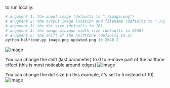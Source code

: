 to run locally:

```py
# argument 1: the input image (defaults to "./image.png")
# arugment 2: the output image location and filename (defaults to "./updated.png")
# argument 3: the dot size (defaults to 10)
# argument 4: the image minimun width size (defaults to 2048)
# arugment 5: the shift of the halfttone (defaults to 2)
python halftone.py image.png updated.png 10 2048 2
```

![image](https://github.com/ethanjurman/halftone_effect/assets/1131494/11c2507c-903d-4e21-a7de-be368bcb1f0a)

You can change the shift (last parameter) to 0 to remove part of the halftone effect (this is most noticable around edges)
![image](https://github.com/ethanjurman/halftone_effect/assets/1131494/9b3e9c84-d821-4d07-b784-8e1e6a5cf29c)

You can change the dot size (in this example, it's set to 5 instead of 10)
![image](https://github.com/ethanjurman/halftone_effect/assets/1131494/a24c6923-2638-4537-9296-e99061896fe3)
